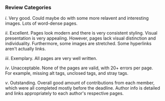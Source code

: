 ### Review Categories
*i*. Very good. Could maybe do with some more relavent and interesting images. Lots of word-dense pages.

*ii*. Excellent. Pages look modern and there is very consistent styling. Visual presentation is very appealing. However, pages lack visual distinction and individuality. Furthermore, some images are stretched. Some hyperlinks aren't actually links. 

*iii*. Exemplary. All pages are very well written.

*iv*. Unacceptable. None of the pages are valid, with 20+ errors per page. For example, missing alt tags, unclosed tags, and stray tags.

*v*. Outstanding. Overall good amount of contributions from each member, which were all completed mostly before the deadline. Author info is detailed and links appropriately to each author's respective pages.